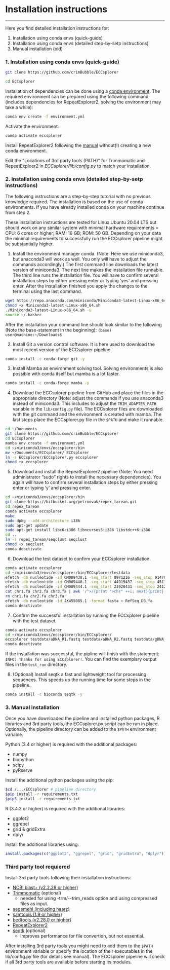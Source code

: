 # Installation instructions #
-------------------------------------------------------------------------------

Here you find detailed installation instructions for:

1. Installation using conda envs (quick-guide)
2. Installation using conda envs (detailed step-by-setp instructions)
3. Manual installation (old)


### 1. Installation using conda envs (quick-guide)

```bash
git clone https://github.com/crimBubble/ECCsplorer

cd ECCsplorer
```

Installation of dependencies can be done using a [conda environment](https://docs.conda.io/projects/conda/en/latest/). The required environment can be prepared using the following command (includes dependencies for RepeatExplorer2, solving the environment may take a while):

```bash
conda env create -f environment.yml
```

Activate the environment:

```bash
conda activate eccsplorer
```

Install RepeatExplorer2 following the [manual](https://bitbucket.org/petrnovak/repex_tarean/src/devel/) without(!) creating a new conda environment.

Edit the "Locations of 3rd party tools (PATH)" for Trimmomatic and RepeatExploer2 in *ECCsplorer/lib/config.py* to match your installation.


### 2. Installation using conda envs (detailed step-by-setp instructions)

The following instructions are a step-by-step tutorial with no previous knowledge required. The installation is based on the use of conda environments. If you have already installed conda on your machine continue from step 2.

These installation instructions are tested for Linux Ubuntu 20.04 LTS but should work on any similar system with minimal hardware requirements = CPU: 6 cores or higher; RAM: 16 GB; ROM: 50 GB. Depending on your data the minimal requirements to successfully run the ECCsplorer pipeline might be substantially higher. 

1. Install the environment manager conda. (Note: Here we use miniconda3, but anaconda3 will work as well. You only will have to adjust the commands accordingly.)
The first command line downloads the latest version of miniconda3. The next line makes the installation file runnable. The third line runs the installation file. You will have to confirm several installation steps by either pressing enter or typing ‘yes’ and pressing enter. After the installation finished you apply the changes to the terminal using the last command.
```bash
wget https://repo.anaconda.com/miniconda/Miniconda3-latest-Linux-x86_64.sh
chmod +x Miniconda3-latest-Linux-x86_64.sh
./Miniconda3-latest-Linux-x86_64.sh -u
source ~/.bashrc
```
After the installation your command line should look similar to the following (Note the base-statement in the beginning): ```(base) user@machine:~/Downloads$```

2. Install Git a version control software. It is here used to download the most recent version of the ECCsplorer pipeline.
```bash
conda install -c conda-forge git -y
```
3. Install Mamba an environment solving tool. Solving environments is also possible with conda itself but mamba is a lot faster.
```bash
conda install -c conda-forge mamba -y
```
4. Download the ECCsplorer pipeline from GitHub and place the files in the appropriate directory (Note: adjust the commands if you use anaconda3 instead of miniconda3. This includes to adjust the ```TRIM_ADAPTER_PATH``` variable in the ```lib/config.py``` file). The ECCsplorer files are downloaded with the git command and the environment is created with mamba. The last steps place the ECCsplorer.py file in the ```$PATH``` and make it runnable.
```bash
cd ~/Documents
git clone https://github.com/crimBubble/ECCsplorer
cd ECCsplorer
mamba env create -f environment.yml
cd ~/miniconda3/envs/eccsplorer/bin
mv ~/Documents/ECCsplorer/ ECCsplorer
ln -s ECCsplorer/ECCsplorer.py eccsplorer
chmod +x eccsplorer
```
5. Download and install the RepeatExplorer2 pipeline (Note: You need administrator “sudo” rights to install the necessary dependencies). You again will have to confirm several installation steps by either pressing enter or typing ‘y’ and pressing enter.
```bash
cd ~/miniconda3/envs/eccsplorer/bin
git clone https://bitbucket.org/petrnovak/repex_tarean.git
cd repex_tarean
conda activate eccsplorer
make
sudo dpkg --add-architecture i386
sudo apt-get update
sudo apt-get install libc6:i386 libncurses5:i386 libstdc++6:i386
cd .. 
ln -s repex_tarean/seqclust seqclust
chmod +x seqclust
conda deactivate
```
6. Download the test dataset to confirm your ECCsplorer installation.
```bash
conda activate eccsplorer
cd ~/miniconda3/envs/eccsplorer/bin/ECCsplorer/testdata
efetch -db nucleotide -id CM009438.1 -seq_start 8971216 -seq_stop 9147030 -format fasta > chr1.fa
efetch -db nucleotide -id CM009440.1 -seq_start 44915437 -seq_stop 45118630 -format fasta > chr2.fa
efetch -db nucleotide -id CM009444.1 -seq_start 23920431 -seq_stop 24120625 -format fasta > chr3.fa
cat chr1.fa chr2.fa chr3.fa | awk '/^>/{print ">chr" ++i; next}{print}' > RefGenomeSeq.fa
rm chr1.fa chr2.fa chr3.fa
efetch -db nucleotide -id JX455085.1 -format fasta > RefSeq_DB.fa
conda deactivate
```
7. Confirm the successful installation by running the ECCsplorer pipeline with the test dataset.
```bash
conda activate eccsplorer
cd ~/miniconda3/envs/eccsplorer/bin/ECCsplorer/
eccsplorer testdata/aDNA_R1.fastq testdata/aDNA_R2.fastq testdata/gDNA_R1.fastq testdata/gDNA_R2.fastq --reference_genome testdata/RefGenomeSeq.fa --database testdata/RefSeq_DB.fa --output_dir testrun --trim_reads tru3 --read_count 1000
conda deactivate
```

If the installation was successful, the pipline will finish with the statement: ```INFO: Thanks for using ECCsplorer!```. You can find the exemplary output files in the ```test_run``` directory.

8. (Optional) Install seqtk a fast and lightweight tool for processing sequences. This speeds up the running time for some steps in the pipeline.
```bash
conda install -c bioconda seqtk -y
```


### 3. Manual installation

Once you have downloaded the pipeline and installed python packages, R libraries and 3rd party tools, the ECCsplorer.py script can be run in place. Optionally, the pipeline directory can be added to the ```$PATH``` environment variable.

Python (3.4 or higher) is required with the additional packages:

- numpy
- biopython
- scipy
- pyRserve

Install the additional python packages using the pip:
```bash
$cd /.../ECCsplorer # pipeline directory 
$pip install -r requirements.txt
$pip3 install -r requirements.txt 
```

R (3.4.3 or higher) is required with the additional libraries:

- ggplot2
- ggrepel
- grid & gridExtra
- dplyr

Install the additional libraries using: 
```r
install.packages(c("ggplot2", "ggrepel", "grid", "gridExtra", "dplyr"))
```

### Third party tool requiered

Install 3rd party tools following their installation instructions:

- [NCBI blast+ (v2.2.28 or higher)](https://blast.ncbi.nlm.nih.gov/Blast.cgi?CMD=Web&PAGE_TYPE=BlastDocs&DOC_TYPE=Download)
- [Trimmomatic](http://www.usadellab.org/cms/?page=trimmomatic) (optional)
    - needed for using -trm/--trim_reads option and using compressed files as input.
- [segemehl (including haarz)](https://www.bioinf.uni-leipzig.de/Software/segemehl/)
- [samtools (1.9 or higher)](https://github.com/samtools/samtools) 
- [bedtools (v2.28.0 or higher)](https://bedtools.readthedocs.io/en/latest/content/installation.html)
- [RepeatExplorer2](https://bitbucket.org/petrnovak/repex_tarean/src/devel/)
- [seqtk](https://github.com/lh3/seqtk) (optional)
    - improves performance for file convertion, but not essential.

After installing 3rd party tools you might need to add them to the ```$PATH``` environment variable or specify the location of their executables in the lib/config.py file (for details see manual). 
The ECCsplorer pipeline will check if all 3rd party tools are available before starting its modules.
